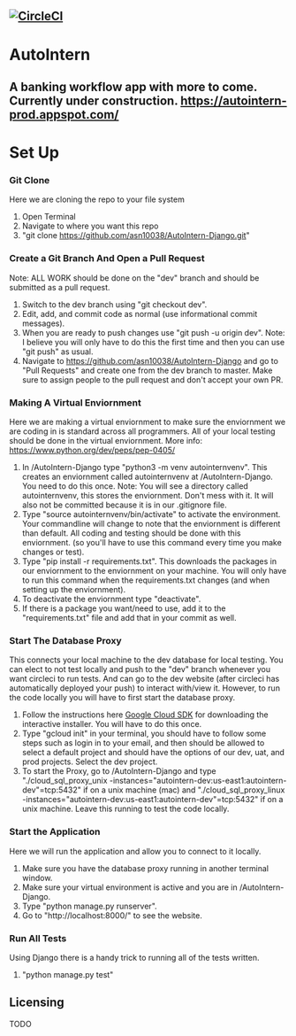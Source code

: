 [![CircleCI](https://circleci.com/gh/asn10038/AutoIntern-Django.svg?style=svg)](https://circleci.com/gh/asn10038/AutoIntern-Django)
---
# AutoIntern

A banking workflow app with more to come. Currently under construction.
https://autointern-prod.appspot.com/
---
# Set Up

### Git Clone
Here we are cloning the repo to your file system
1. Open Terminal
2. Navigate to where you want this repo
3. "git clone https://github.com/asn10038/AutoIntern-Django.git"

### Create a Git Branch And Open a Pull Request
Note: ALL WORK should be done on the "dev" branch and should be submitted as a pull request.
1. Switch to the dev branch using "git checkout dev".
2. Edit, add, and commit code as normal (use informational commit messages).
3. When you are ready to push changes use "git push -u origin dev". Note: I believe you will only have to do this the first time and then you can use "git push" as usual.
5. Navigate to https://github.com/asn10038/AutoIntern-Django and go to "Pull Requests" and create one from the dev branch to master. Make sure to assign people to the pull request and don't accept your own PR.

### Making A Virtual Enviornment
Here we are making a virtual enviornment to make sure the enviornment we are coding in is standard across all programmers. All of your local testing should be done in the virtual enviornment. More info: https://www.python.org/dev/peps/pep-0405/
1. In /AutoIntern-Django type "python3 -m venv autointernvenv". This creates an enviornment called autointernvenv at /AutoIntern-Django. You need to do this once. Note: You will see a directory called autointernvenv, this stores the enviornment. Don't mess with it. It will also not be committed because it is in our .gitignore file.
2. Type "source autointernvenv/bin/activate" to activate the environment. Your commandline will change to note that the enviornment is different than default. All coding and testing should be done with this enviornment. (so you'll have to use this command every time you make changes or test).
3. Type "pip install -r requirements.txt". This downloads the packages in our enviornment to the enviornment on your machine. You will only have to run this command when the requirements.txt changes (and when setting up the enviornment).
4. To deactivate the enviornment type "deactivate".
5. If there is a package you want/need to use, add it to the "requirements.txt" file and add that in your commit as well.

### Start The Database Proxy
This connects your local machine to the dev database for local testing. You can elect to not test locally and push to the "dev" branch whenever you want circleci to run tests. And can go to the dev website (after circleci has automatically deployed your push) to interact with/view it.  However, to run the code locally you will have to first start the database proxy.
1. Follow the instructions here <a href='https://cloud.google.com/sdk/downloads#interactive'>Google Cloud SDK</a> for downloading the interactive installer. You will have to do this once.
2. Type "gcloud init" in your terminal, you should have to follow some steps such as login in to your email, and then should be allowed to select a default project and should have the options of our dev, uat, and prod projects. Select the dev project.
2. To start the Proxy, go to /AutoIntern-Django and type "./cloud_sql_proxy_unix -instances="autointern-dev:us-east1:autointern-dev"=tcp:5432" if on a unix machine (mac) and "./cloud_sql_proxy_linux -instances="autointern-dev:us-east1:autointern-dev"=tcp:5432" if on a unix machine. Leave this running to test the code locally.

### Start the Application
Here we will run the application and allow you to connect to it locally.
1. Make sure you have the database proxy running in another terminal window.
2. Make sure your virtual environment is active and you are in /AutoIntern-Django.
3. Type "python manage.py runserver".
4. Go to "http://localhost:8000/" to see the website.

### Run All Tests
Using Django there is a handy trick to running all of the tests written.
1. "python manage.py test"


## Licensing

TODO
